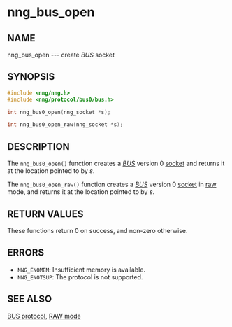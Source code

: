 # nng_bus_open

## NAME

nng_bus_open --- create _BUS_ socket

## SYNOPSIS

```c
#include <nng/nng.h>
#include <nng/protocol/bus0/bus.h>

int nng_bus0_open(nng_socket *s);

int nng_bus0_open_raw(nng_socket *s);
```

## DESCRIPTION

The `nng_bus0_open()` function creates a [_BUS_](../../protocols/bus.md) version 0
[socket](index.md) and returns it at the location pointed to by _s_.

The `nng_bus0_open_raw()` function creates a [_BUS_](../../protocols/bus.md) version 0
[socket](index.md) in
[raw](../overview/raw.md) mode, and returns it at the location pointed to by _s_.

## RETURN VALUES

These functions return 0 on success, and non-zero otherwise.

## ERRORS

- `NNG_ENOMEM`: Insufficient memory is available.
- `NNG_ENOTSUP`: The protocol is not supported.

## SEE ALSO

[BUS protocol](../../protocols/bus.md),
[RAW mode](../../overview/raw.md)
